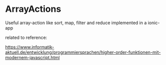 # ArrayActions
Useful array-action like sort, map, filter and reduce implemented in a ionic-app


related to reference:

https://www.informatik-aktuell.de/entwicklung/programmiersprachen/higher-order-funktionen-mit-modernem-javascript.html
